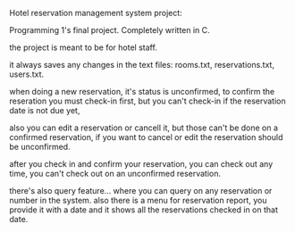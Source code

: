 Hotel reservation management system project:

Programming 1's final project.
Completely written in C.

the project is meant to be for hotel staff.

it always saves any changes in the text files: rooms.txt, reservations.txt, users.txt.

when doing a new reservation, it's status is unconfirmed, to confirm the reseration you must check-in first, but you can't check-in if the reservation date is not due yet,

also you can edit a reservation or cancell it, but those can't be done on a confirmed reservation, if you want to cancel or edit the reservation should be unconfirmed.

after you check in and confirm your reservation, you can check out any time, you can't check out on an unconfirmed reservation.

there's also query feature... where you can query on any reservation or number in the system.
also there is a menu for reservation report, you provide it with a date and it shows all the reservations checked in on that date.
